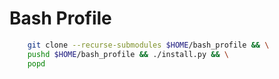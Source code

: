 # Bash Profile

```bash
	git clone --recurse-submodules $HOME/bash_profile && \
	pushd $HOME/bash_profile && ./install.py && \
	popd
```
